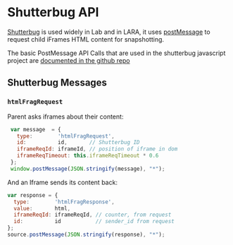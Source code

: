 # Shutterbug API

[Shutterbug](https://github.com/concord-consortium/shutterbug.js) is used widely in Lab and in LARA, it uses [postMessage](https://developer.mozilla.org/en-US/docs/Web/API/Window/postMessage) to request child iFrames HTML content for snapshotting.

The basic PostMessage API Calls that are used in the shutterbug javascript project are [documented in the github repo](https://github.com/concord-consortium/shutterbug.js/blob/master/app/scripts/shutterbug-worker.js#L276-L343)

##  Shutterbug Messages

### `htmlFragRequest`

Parent asks iframes about their content:

```javascript
 var message  = {
   type:        'htmlFragRequest',
   id:          id,       // Shutterbug ID
   iframeReqId: iframeId, // position of iframe in dom
   iframeReqTimeout: this.iframeReqTimeout * 0.6
 };
 window.postMessage(JSON.stringify(message), "*");
```

And an Iframe sends its content back:
```javascript
var response = {
  type:        'htmlFragResponse',
  value:       html,
  iframeReqId: iframeReqId, // counter, from request
  id:          id           // sender_id from request
};
source.postMessage(JSON.stringify(response), "*");
```
